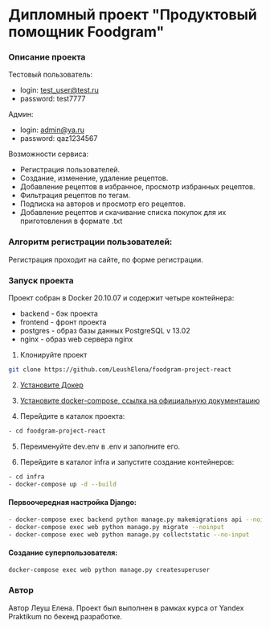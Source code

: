 # Дипломный проект "Продуктовый помощник Foodgram"

### Описание проекта
[Админка]: <http://178.154.221.216/admin/>

Тестовый пользователь: 
- login: test_user@test.ru
- password: test7777

Админ:
- login: admin@ya.ru
- password: qaz1234567

Возможности сервиса:

- Регистрация пользователей.
- Создание, изменение, удаление рецептов.
- Добавление рецептов в избранное, просмотр избранных рецептов.
- Фильтрация рецептов по тегам.
- Подписка на авторов и просмотр его рецептов.
- Добавление рецептов и скачивание списка покупок для их приготовления в формате .txt

### Алгоритм регистрации пользователей:
Регистрация проходит на сайте, по форме регистрации.

### Запуск проекта
Проект собран в Docker 20.10.07 и содержит четыре контейнера:
- backend - бэк проекта
- frontend - фронт проекта
- postgres - образ базы данных PostgreSQL v 13.02
- nginx - образ web сервера nginx

1. Клонируйте проект 
```bash
git clone https://github.com/LeushElena/foodgram-project-react
```
2. [Установите Докер](https://docs.docker.com/engine/install/)

3. [Установите docker-compose, ссылка на официальную документацию](https://docs.docker.com/compose/install/)

4. Перейдите в каталок проекта:
```bash
- cd foodgram-project-react
```
5. Переименуйте dev.env в .env и заполните его.

6. Перейдите в каталог infra и запустите создание контейнеров:
```bash
- cd infra
- docker-compose up -d --build
```

#### Первоочередная настройка Django:
```bash
- docker-compose exec backend python manage.py makemigrations api --noinput
- docker-compose exec web python manage.py migrate --noinput
- docker-compose exec web python manage.py collectstatic --no-input
```

#### Создание суперпользователя:
```bash
docker-compose exec web python manage.py createsuperuser
```

### Автор
Автор Леуш Елена. Проект был выполнен в рамках курса от Yandex Praktikum по бекенд разработке.
